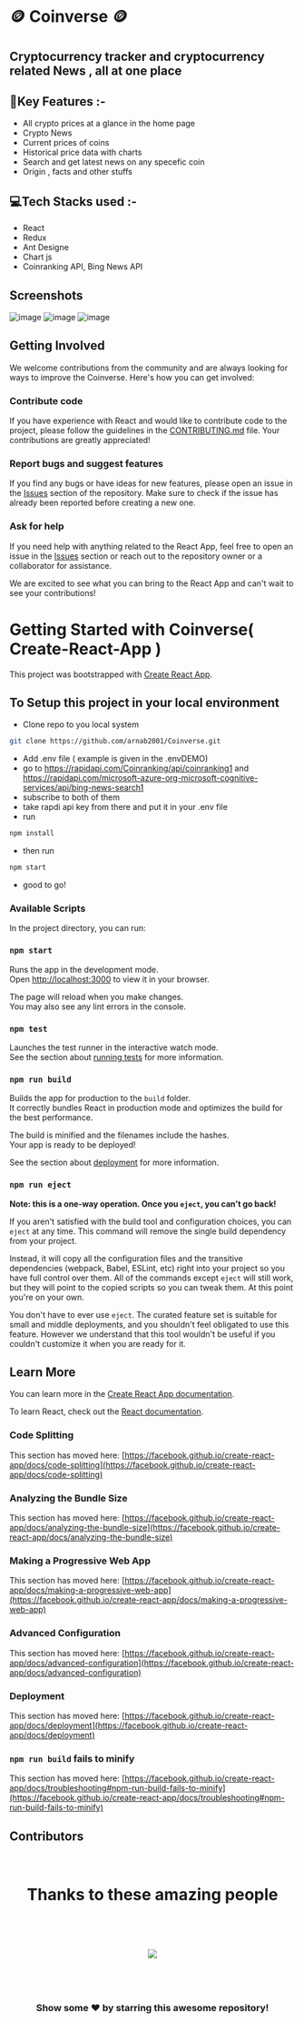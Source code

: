 # 🪙 Coinverse 🪙

## Cryptocurrency tracker and cryptocurrency related News , all at one place

## 📌Key Features :-
- All crypto prices at a glance in the home page
- Crypto News
- Current prices of coins  
- Historical price data with charts  
- Search and get latest news on any specefic coin 
- Origin , facts and other stuffs


## 💻Tech Stacks used :- 
- React
- Redux
- Ant Designe
- Chart js
- Coinranking API, Bing News API

## Screenshots

 ![image](https://user-images.githubusercontent.com/63441472/216686705-2b7bf6e7-87ba-4e60-9e51-147b7af6340c.png) 
 ![image](https://user-images.githubusercontent.com/63441472/216687746-e88fb7b7-2199-4078-bb72-96b15bfebf38.png)
![image](https://user-images.githubusercontent.com/63441472/216687966-b76c340b-3719-4a28-ac4e-6c9cd9e4990e.png)


<h2>Getting Involved</h2>
<p>We welcome contributions from the community and are always looking for ways to improve the Coinverse. Here's how you can get involved:</p>
<h3>Contribute code</h3>
<p>If you have experience with React and would like to contribute code to the project, please follow the guidelines in the <a href="https://github.com/ arnab2001/Coinverse/blob/master/CONTRIBUTING.md">CONTRIBUTING.md</a> file. Your contributions are greatly appreciated!</p>
<h3>Report bugs and suggest features</h3>
<p>If you find any bugs or have ideas for new features, please open an issue in the <a href="https://github.com/arnab2001/Coinverse/issues">Issues</a> section of the repository. Make sure to check if the issue has already been reported before creating a new one.</p>
<h3>Ask for help</h3>
<p>If you need help with anything related to the React App, feel free to open an issue in the <a href="https://github.com/arnab2001/Coinverse/issues">Issues</a> section or reach out to the repository owner or a collaborator for assistance.</p>
<p>We are excited to see what you can bring to the React App and can't wait to see your contributions!</p>

# Getting Started with Coinverse( Create-React-App )

This project was bootstrapped with [Create React App](https://github.com/facebook/create-react-app).

## To Setup this project in your local environment
- Clone repo to you local system 
``` bash
git clone https://github.com/arnab2001/Coinverse.git
```
- Add .env file ( example is given in the .envDEMO)
- go to https://rapidapi.com/Coinranking/api/coinranking1 and https://rapidapi.com/microsoft-azure-org-microsoft-cognitive-services/api/bing-news-search1 
- subscribe to both of them 
- take rapdi api key from there and put it in your .env file 
- run  
```bash
npm install
```
- then run  
```bash 
npm start
```
- good to go!

### Available Scripts

In the project directory, you can run:

### `npm start`

Runs the app in the development mode.\
Open [http://localhost:3000](http://localhost:3000) to view it in your browser.

The page will reload when you make changes.\
You may also see any lint errors in the console.

### `npm test`

Launches the test runner in the interactive watch mode.\
See the section about [running tests](https://facebook.github.io/create-react-app/docs/running-tests) for more information.

### `npm run build`

Builds the app for production to the `build` folder.\
It correctly bundles React in production mode and optimizes the build for the best performance.

The build is minified and the filenames include the hashes.\
Your app is ready to be deployed!

See the section about [deployment](https://facebook.github.io/create-react-app/docs/deployment) for more information.

### `npm run eject`

**Note: this is a one-way operation. Once you `eject`, you can't go back!**

If you aren't satisfied with the build tool and configuration choices, you can `eject` at any time. This command will remove the single build dependency from your project.

Instead, it will copy all the configuration files and the transitive dependencies (webpack, Babel, ESLint, etc) right into your project so you have full control over them. All of the commands except `eject` will still work, but they will point to the copied scripts so you can tweak them. At this point you're on your own.

You don't have to ever use `eject`. The curated feature set is suitable for small and middle deployments, and you shouldn't feel obligated to use this feature. However we understand that this tool wouldn't be useful if you couldn't customize it when you are ready for it.

## Learn More

You can learn more in the [Create React App documentation](https://facebook.github.io/create-react-app/docs/getting-started).

To learn React, check out the [React documentation](https://reactjs.org/).

### Code Splitting

This section has moved here: [https://facebook.github.io/create-react-app/docs/code-splitting](https://facebook.github.io/create-react-app/docs/code-splitting)

### Analyzing the Bundle Size

This section has moved here: [https://facebook.github.io/create-react-app/docs/analyzing-the-bundle-size](https://facebook.github.io/create-react-app/docs/analyzing-the-bundle-size)

### Making a Progressive Web App

This section has moved here: [https://facebook.github.io/create-react-app/docs/making-a-progressive-web-app](https://facebook.github.io/create-react-app/docs/making-a-progressive-web-app)

### Advanced Configuration

This section has moved here: [https://facebook.github.io/create-react-app/docs/advanced-configuration](https://facebook.github.io/create-react-app/docs/advanced-configuration)

### Deployment

This section has moved here: [https://facebook.github.io/create-react-app/docs/deployment](https://facebook.github.io/create-react-app/docs/deployment)

### `npm run build` fails to minify

This section has moved here: [https://facebook.github.io/create-react-app/docs/troubleshooting#npm-run-build-fails-to-minify](https://facebook.github.io/create-react-app/docs/troubleshooting#npm-run-build-fails-to-minify)

## Contributors

<br>
<div>
<h1 align="center">
 <b>Thanks to these amazing people
<h1>
<a href="https://github.com/arnab2001/Coinverse/contributors">
  <img src="https://contrib.rocks/image?repo=arnab2001/Coinverse&&max=817" />
</a>
</div>
<br>
<div align="center">
<h3>Show some ❤️ by starring this awesome repository!</h3>
</div>
